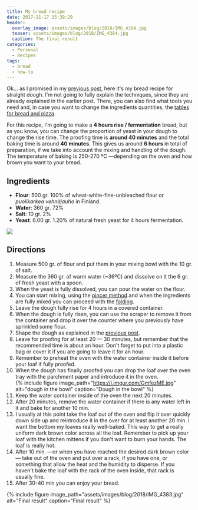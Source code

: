 ```yaml
---
title: My bread recipe
date: 2017-11-17 15:39:29
header:
  overlay_image: assets/images/blog/2018/IMG_4384.jpg
  teaser: assets/images/blog/2018/IMG_4384.jpg
  caption: The final result
categories:
  - Personal
  - Recipes
tags:
  - bread
  - how-to
---
```


Ok… as I promised in my [previous post](/blog/2017/11/16/the-preliminaries-for-bread-and-pizza-making/), here it's my bread recipe for straight dough. I'm not going to fully explain the techniques, since they are already explained in the earlier post. There, you can also find what tools you need and, in case you want to change the ingredients quantities, the [tables for bread and pizza](/blog/2017/11/16/the-preliminaries-for-bread-and-pizza-making/#the-tables-of-bread--pizza).

For this recipe, I'm going to make a **4 hours rise / fermentation** bread, but as you know, you can change the proportion of yeast in your dough to change the rise time. The proofing time is **around 40 minutes** and the total baking time is around **40 minutes**. This gives us around **6 hours** in total of preparation, if we take into account the mixing and handling of the dough. The temperature of baking is 250-270 ºC —depending on the oven and how brown you want to your bread.

## Ingredients

* **Flour**: 500 gr. 100% of wheat-white-fine-unbleached flour or _puolikarkea vehnäjauho_ in Finland.
* **Water**: 360 gr. 72%
* **Salt**: 10 gr. 2%
* **Yeast**: 6.00 gr. 1.20% of natural fresh yeast for 4 hours fermentation.

![](/assets/images/blog/2018/IMG_4368.jpg)

## Directions

1. Measure 500 gr. of flour and put them in your mixing bowl with the 10 gr. of salt.
2. Measure the 360 gr. of warm water (~36ºC) and dissolve on it the 6 gr. of fresh yeast with a spoon.
3. When the yeast is fully dissolved, you can pour the water on the flour.
4. You can start mixing, using the [pincer method](/blog/2017/11/16/the-preliminaries-for-bread-and-pizza-making/#the-pincer-method) and when the ingredients are fully mixed you can proceed with the [folding](/blog/2017/11/16/the-preliminaries-for-bread-and-pizza-making/#the-folding).
5. Leave the dough fully rise for 4 hours in a covered container.
6. When the dough is fully risen, you can use the scraper to remove it from the container and drop it over the counter where you previously have sprinkled some flour.
7. Shape the dough as explained in the [previous post](/blog/2017/11/16/the-preliminaries-for-bread-and-pizza-making/#shaping-and-proofing).
8. Leave for proofing for at least 20 — 30 minutes, but remember that the recommended time is about an hour. Don't forget to put into a plastic bag or cover it if you are going to leave it for an hour.
9. Remember to preheat the oven with the water container inside it before your loaf if fully proofed.
10. When the dough has finally proofed you can drop the loaf over the oven tray with the parchment paper and introduce it in the oven.  
    {% include figure image_path="https://i.imgur.com/GmfezME.jpg" alt="dough in the bowl" caption="Dough in the bowl" %}
11. Keep the water container inside of the oven the next 20 minutes.
12. After 20 minutes, remove the water container if there is any water left in it and bake for another 10 min.
13. I usually at this point take the loaf out of the oven and flip it over quickly down side up and reintroduce it in the over for at least another 20 min. I want the bottom my loaves really well-baked. This way to get a really uniform dark brown color across all the loaf. Remember to pick up your loaf with the kitchen mittens if you don't want to burn your hands. The loaf is really hot.
14.  After 10 min. —or when you have reached the desired dark brown color— take out of the oven and put over a rack, if you have one, or something that allow the heat and the humidity to disperse. If you haven't bake the loaf with the rack of the oven inside, that rack is usually fine.
15. After 30-40 min you can enjoy your bread.

{% include figure image_path="assets/images/blog/2018/IMG_4383.jpg" alt="Final result" caption="Final result" %}
